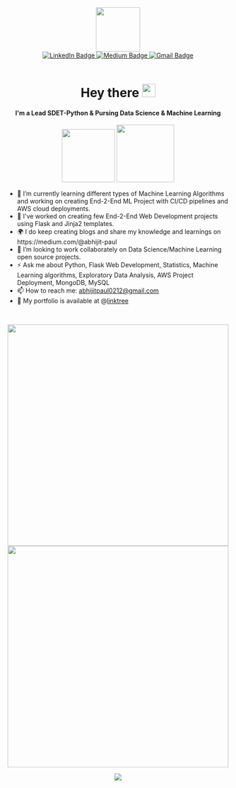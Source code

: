 <div id="header" align="center">
  <img src="https://media.giphy.com/media/M9gbBd9nbDrOTu1Mqx/giphy.gif" width="100"/>
</div>
<div id="badges" align="center">
  <a href="https://www.linkedin.com/in/abhijitpaul0212">
    <img src="https://img.shields.io/badge/LinkedIn-blue?style=for-the-badge&logo=linkedin&logoColor=white" alt="LinkedIn Badge"/>
  </a>
  <a href="https://abhijit-paul.medium.com">
    <img src="https://img.shields.io/badge/Medium-black?style=for-the-badge&logo=youtube&logoColor=white" alt="Medium Badge"/>
  </a>
  <a href="mailto:abhijitpaul0212@gmail.com?subject=Hello
&body=">
    <img src="https://img.shields.io/badge/Gmail-D14836?style=for-the-badge&logo=gmail&logoColor=white" alt="Gmail Badge"/>
  </a>
</div>

<div>
<br>
<h1 align="center">
  Hey there <img src="https://media.giphy.com/media/hvRJCLFzcasrR4ia7z/giphy.gif" width="30px"/>
</h1>
<h4 align="center">
  I'm a Lead SDET-Python & Pursing Data Science & Machine Learning
</h4>
</div>

<p align="center">
  <a href="https://discord.gg/p55RrM2Bkc" alt="Discord" title="Discord">
    <img src="https://img.shields.io/discord/1163954618569588797?color=7289DA&logo=discord&logoColor=white&style=for-the-badge" width="120px"/></a>
  <a href="https://wakatime.com/@abhijitpaul" alt="Wakatime" title="Wakatime">
   <img src="https://wakatime.com/badge/user/018b43cb-0614-4d68-9d85-6ef192b11745.svg" width="130px"/></a>
</p>


<p align="center">
  <ul>
    <li>🌱 I’m currently learning different types of Machine Learning Algorithms and working on creating End-2-End ML Project with CI/CD pipelines and AWS cloud deployments.</li>
    <li>🔭 I've worked on creating few End-2-End Web Development projects using Flask and Jinja2 templates.</li>
    <li>🌍 I do keep creating blogs and share my knowledge and learnings on https://medium.com/@abhijit-paul</li>
    <li>👯 I’m looking to work collaborately on Data Science/Machine Learning open source projects.</li>
    <li>⚡ Ask me about Python, Flask Web Development, Statistics, Machine Learning algorithms, Exploratory Data Analysis, AWS Project Deployment, MongoDB, MySQL</li>    
    <li>📫 How to reach me: <a href="mailto:abhijitpaul0212@gmail.com?subject=Hello&body=">abhijitpaul0212@gmail.com</a></li>
    <li>💬 My portfolio is available at @<a href="https://linktr.ee/abhijitpaul">linktree</a></li>
 </li>
  </ul>
</p>
<br/>
<p align="center">
  <a href="https://git.io/streak-stats" alt="GitHub Streak" title="GitHub Streak">
      <img src="https://github-readme-streak-stats-umber.vercel.app?user=abhijitpaul0212&theme=radical&hide_border=true&date_format=j%20M%5B%20Y%5D" width=500/></a>
    <a href="https://github.com/abhijitpaul0212/github-readme-stats" alt="GitHub Stats" title="GitHub Stats">
    <img src="https://github-readme-stats.vercel.app/api?username=abhijitpaul0212&show_icons=true&theme=algolia" width=500/></a>
</p>
<p align="center">
  <a href="https://github.com/abhijitpaul0212/github-readme-stats" alt="Top Used Langs" title="Top Used Langs">
    <img src="https://github-readme-stats.vercel.app/api/top-langs/?username=abhijitpaul0212&layout=donut-vertical&card_width=350&theme=algolia"/></a>
</p>


<!--
**abhijitpaul0212/abhijitpaul0212** is a ✨ _special_ ✨ repository because its `README.md` (this file) appears on your GitHub profile.

Here are some ideas to get you started:

- 🔭 I’m currently working on ......
- 🌱 I’m currently learning ....
- 👯 I’m looking to collaborate on .....
- 🤔 I’m looking for help with ...
- 💬 Ask me about ....h
- 📫 How to reach me: ....--
- 😄 Pronouns: ...
- ⚡ Fun fact: ....
-->
